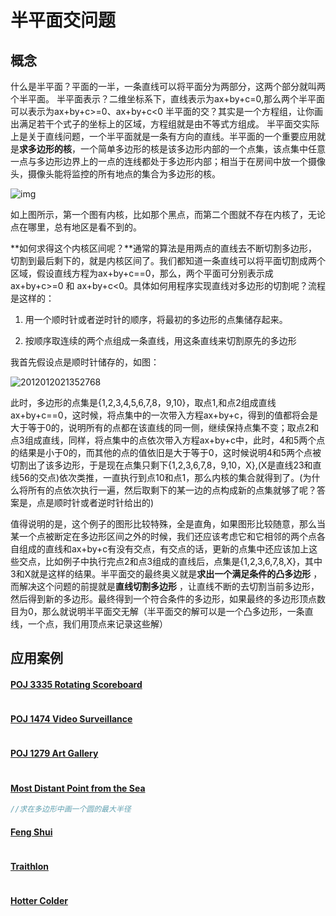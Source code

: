 #

# 半平面交问题

## 概念

什么是半平面？平面的一半，一条直线可以将平面分为两部分，这两个部分就叫两个半平面。
半平面表示？二维坐标系下，直线表示为ax+by+c=0,那么两个半平面可以表示为ax+by+c>=0、ax+by+c<0
半平面的交？其实是一个方程组，让你画出满足若干个式子的坐标上的区域，方程组就是由不等式方组成。
半平面交实际上是关于直线问题，一个半平面就是一条有方向的直线。半平面的一个重要应用就是**求多边形的核**，一个简单多边形的核是该多边形内部的一个点集，该点集中任意一点与多边形边界上的一点的连线都处于多边形内部；相当于在房间中放一个摄像头，摄像头能将监控的所有地点的集合为多边形的核。

![img](file:///C:/Users/%E9%AB%98%E6%96%87%E6%96%87/Desktop/2012012021331578.jpg?lastModify=1499042373?lastModify=1499042373)

如上图所示，第一个图有内核，比如那个黑点，而第二个图就不存在内核了，无论点在哪里，总有地区是看不到的。

**如何求得这个内核区间呢？**通常的算法是用两点的直线去不断切割多边形，切割到最后剩下的，就是内核区间了。我们都知道一条直线可以将平面切割成两个区域，假设直线方程为ax+by+c==0，那么，两个平面可分别表示成ax+by+c>=0 和 ax+by+c<0。具体如何用程序实现直线对多边形的切割呢？流程是这样的：

1. 用一个顺时针或者逆时针的顺序，将最初的多边形的点集储存起来。


2. 按顺序取连续的两个点组成一条直线，用这条直线来切割原先的多边形

我首先假设点是顺时针储存的，如图：

![2012012021352768](C:\Users\高文文\Desktop\2012012021352768.jpg)

​	此时，多边形的点集是{1,2,3,4,5,6,7,8，9,10}，取点1,和点2组成直线ax+by+c==0，这时候，将点集中的一次带入方程ax+by+c，得到的值都将会是大于等于0的，说明所有的点都在该直线的同一侧，继续保持点集不变；取点2和点3组成直线，同样，将点集中的点依次带入方程ax+by+c中，此时，4和5两个点的结果是小于0的，而其他的点的值依旧是大于等于0，这时候说明4和5两个点被切割出了该多边形，于是现在点集只剩下{1,2,3,6,7,8，9,10，X},(X是直线23和直线56的交点)依次类推，一直执行到点10和点1，那么内核的集合就得到了。(为什么将所有的点依次执行一遍，然后取剩下的某一边的点构成新的点集就够了呢？答案是，点是顺时针或者逆时针给出的)

​	值得说明的是，这个例子的图形比较特殊，全是直角，如果图形比较随意，那么当某一个点被断定在多边形区间之外的时候，我们还应该考虑它和它相邻的两个点各自组成的直线和ax+by+c有没有交点，有交点的话，更新的点集中还应该加上这些交点，比如例子中执行完点2和点3组成的直线后，点集是{1,2,3,6,7,8,X}，其中3和X就是这样的结果。半平面交的最终奥义就是**求出一个满足条件的凸多边形** ，而解决这个问题的前提就是**直线切割多边形** ，让直线不断的去切割当前多边形，然后得到新的多边形。最终得到一个符合条件的多边形，如果最终的多边形顶点数目为0，那么就说明半平面交无解（半平面交的解可以是一个凸多边形，一条直线，一个点，我们用顶点来记录这些解）

## 应用案例

#### [POJ 3335 Rotating Scoreboard](http://acm.pku.edu.cn/JudgeOnline/problem?id=3335)

```java

```

#### [POJ 1474 Video Surveillance](http://acm.pku.edu.cn/JudgeOnline/problem?id=1474)

```java

```

#### [POJ 1279 Art Gallery](http://acm.pku.edu.cn/JudgeOnline/problem?id=1279)

```java

```

#### [Most Distant Point from the Sea](http://acm.pku.edu.cn/JudgeOnline/problem?id=3525 )

```java
//求在多边形中画一个圆的最大半径

```

#### [Feng Shui](http://acm.pku.edu.cn/JudgeOnline/problem?id=3384 )

```java

```

#### [Traithlon](http://acm.pku.edu.cn/JudgeOnline/problem?id=1755 )

```java

```

#### [Hotter Colder](http://acm.pku.edu.cn/JudgeOnline/problem?id=2540)

```

```

